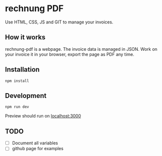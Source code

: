# rechnung PDF

Use HTML, CSS, JS and GIT to manage your invoices.

## How it works

rechnung-pdf is a webpage.
The invoice data is managed in JSON.
Work on your invoice it in your browser, export the page as PDF any time.

## Installation
```
npm install
```

## Development
```
npm run dev
```

Preview should run on [localhost:3000](http://localhost:3000/)

## TODO

- [ ] Document all variables
- [ ] github page for examples
